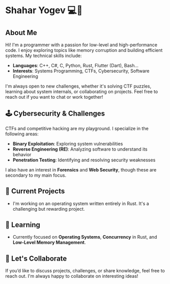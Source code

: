# Shahar Yogev 💻🚀

## About Me
Hi! I'm a programmer with a passion for low-level and high-performance code. I enjoy exploring topics like memory corruption and building efficient systems. My technical skills include:

- **Languages**: C++, C#, C, Python, Rust, Flutter (Dart), Bash...
- **Interests**: Systems Programming, CTFs, Cybersecurity, Software Engineering

I'm always open to new challenges, whether it's solving CTF puzzles, learning about system internals, or collaborating on projects. Feel free to reach out if you want to chat or work together!

## 🕹️ Cybersecurity & Challenges
CTFs and competitive hacking are my playground. I specialize in the following areas:

- **Binary Exploitation**: Exploring system vulnerabilities
- **Reverse Engineering (RE)**: Analyzing software to understand its behavior
- **Penetration Testing**: Identifying and resolving security weaknesses

I also have an interest in **Forensics** and **Web Security**, though these are secondary to my main focus.

## 🔭 Current Projects
- I'm working on an operating system written entirely in Rust. It's a challenging but rewarding project.

## 🌱 Learning
- Currently focused on **Operating Systems**, **Concurrency** in Rust, and **Low-Level Memory Management**.

## 📍 Let's Collaborate
If you’d like to discuss projects, challenges, or share knowledge, feel free to reach out. I'm always happy to collaborate on interesting ideas!


